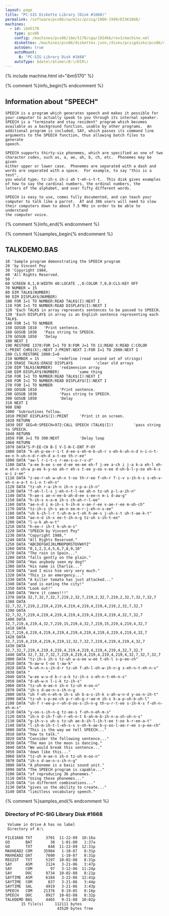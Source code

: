 ```yaml
---
layout: page
title: "PC-SIG Diskette Library (Disk #1668)"
permalink: /software/pcx86/sw/misc/pcsig/1000-1999/DISK1668/
machines:
  - id: ibm5170
    type: pcx86
    config: /machines/pcx86/ibm/5170/cga/1024kb/rev3/machine.xml
    diskettes: /machines/pcx86/diskettes.json,/disks/pcsigdisks/pcx86/diskettes.json
    autoGen: true
    autoMount:
      B: "PC-SIG Library Disk #1668"
    autoType: $date\r$time\rB:\rDIR\r
---
```


{% include machine.html id="ibm5170" %}

{% comment %}info_begin{% endcomment %}

## Information about "SPEECH"

    SPEECH is a program which generates speech and makes it possible for
    your computer to actually speak to you through its internal speaker.
    SPEECH is a "terminate and stay resident" program which becomes
    available as a background function, usable by other programs.  An
    additional program is included, SAY, which passes its command line
    arguments to the SPEECH function, thus allowing batch files to generate
    speech.
    
    SPEECH supports thirty-six phonemes, which are specified as one of two
    character codes, such as, a, ae, ah, b, ch, etc.  Phonemes may be given
    either upper or lower case.  Phonemes are separated with a dash and
    words are separated with a space.  For example, to say "this is a test",
    you would type; tz-ih-s ih-z ah t-eh-s-t-t.  This disk gives examples
    of how to say the cardinal numbers, the ordinal numbers, the
    letters of the alphabet, and over fifty different words.
    
    SPEECH is easy to use, comes fully documented, and can teach your
    computer to talk like a parrot.  AT and 386 users will need to slow
    their computers down to about 7.5 MHz in order to be able to understand
    the computer voice.
{% comment %}info_end{% endcomment %}

{% comment %}samples_begin{% endcomment %}

## TALKDEMO.BAS

```bas
10 'Sample program demonstrating the SPEECH program
20 'by Vincent Poy
30 'Copyright 1984,
40 'All Rights Reserved.
50 '
60 SCREEN 0,1,0:WIDTH 40:LOCATE ,,0:COLOR 7,0,0:CLS:KEY OFF
70 NUMBER = 15
80 DIM TALK$(NUMBER)
90 DIM DISPLAY$(NUMBER)
100 FOR I=1 TO NUMBER:READ TALK$(I):NEXT I
110 FOR I=1 TO NUMBER:READ DISPLAY$(I):NEXT I
120 'Each TALK$ in array represents sentences to be passed to SPEECH.
130 'Each DISPLAY$ in array is an English sentence representing each TALK$.
140 FOR I=1 TO NUMBER
150 GOSUB 1010   'Print sentence.
160 GOSUB 1030   'Pass string to SPEECH.
170 GOSUB 1050   'Delay
180 NEXT I
190 RESTORE 1370:FOR I=1 TO 8:FOR J=1 TO 11:READ X:READ C:COLOR C:PRINT CHR$(X);:NEXT J:PRINT:NEXT I:FOR I=1 TO 2000:NEXT I
200 CLS:RESTORE 2000:I=0
210 NUMBER = 15        'redefine (read second set of strings)
220 ERASE TALK$:ERASE DISPLAY$          'clear old arrays
230 DIM TALK$(NUMBER)   'redimension array
240 DIM DISPLAY$(NUMBER)        'same thing
250 FOR I=1 TO NUMBER:READ TALK$(I):NEXT I
260 FOR I=1 TO NUMBER:READ DISPLAY$(I):NEXT I
270 FOR I=1 TO NUMBER
280 GOSUB 1010          'Print sentence.
290 GOSUB 1030          'Pass string to SPEECH.
300 GOSUB 1050          'Delay
310 NEXT I
900 END
1000 'Subroutines follow.
1010 PRINT DISPLAY$(I):PRINT     'Print it on screen.
1020 RETURN
1030 DEF SEG=0:SPEECH=972:CALL SPEECH (TALK$(I))         'pass string to SPEECH.
1040 RETURN
1050 FOR J=1 TO 300:NEXT         'Delay loop
1060 RETURN
1070 DATA"S-P-EE-CH B-I V-I-N-C-ENT P-OY
1080 DATA "k-ah-p-ee-r-i-t d-ee-s-eh-m-b-uh-r s-eh-k-uh-n-d n-i-n-t-ee-n h-uh-n-d-r-eh-d a-t-ee th-r-ee"
1090 DATA "aw-l r-i-t-s r-ee-s-u-r-v-d"
1100 DATA "a-ee b-ee s-ee d-ee ee-ee eh-f j-ee a-ch i j-a k-a eh-l eh-m eh-n oh-w p-ee k-y-oo ah-r eh-s t-ee y-oo v-ee d-uh-b-l-y-oo eh-k-s w-i z-ee"
1110 DATA "z-ee-r-oh w-uh-n t-oo th-r-ee f-oh-r f-i-v s-ih-k-s s-eh-v-eh-n a-a-t n-i-n t-eh-n"
1120 DATA "tz-uh r-a-ih-n ih-n s-p-a-ih-n"
1130 DATA "f-ah-l-l-s j-eh-n-t-l-ee ah-n tz-uh p-l-a-ih-n"
1140 DATA "h-ae-s ae-n-ee-b-ah-d-ee s-ee-n m-i d-aw-g"
1150 DATA "h-ih-s n-a-m ih-s ch-ah-r-l-ee"
1160 DATA "ae-n-d i m-ih-s h-ih-m v-ae-r-ee v-ae-r-ee m-uh-ch"
1170 DATA "tz-ih-s ih-s ae-n ee-m-r-j-eh-n-s-ee"
1180 DATA "uh k-ih-l-r t-uh-m-a-t-oh h-ae-s j-uh-s-t uh-t-ae-k-t"
1190 DATA "ae-n-d ih-s ee-t-ih-n-g tz-uh s-ih-t-ee"
1200 DATA "l-u-k ah-w-t"
1210 DATA "h-ee-r ih-t k-uh-m-s"
1220 DATA "SPEECH by Vincent Poy"
1230 DATA "Copyright 1988,"
1240 DATA "All Rights Reserved."
1250 DATA "ABCDEFGHIJKLMNOPQRSTUVWXYZ"
1260 DATA "0,1,2,3,4,5,6,7,8,9,10"
1270 DATA "The rain in Spain..."
1280 DATA "falls gently on the plain."
1290 DATA "Has anybody seen my dog?"
1300 DATA "His name is Charlie..."
1310 DATA "and I miss him very very much."
1320 DATA "This is an emergency..."
1330 DATA "A killer tomato has just attacked..."
1340 DATA "and is eating the city!"
1350 DATA "Look out!"
1360 DATA "Here it comes!!!"
1370 DATA 32,7,32,7,32,7,219,2,32,7,219,2,32,7,219,2,32,7,32,7,32,7
1380 DATA 32,7,32,7,219,2,219,4,219,4,219,4,219,4,219,4,219,2,32,7,32,7
1390 DATA 32,7,32,7,219,4,219,4,219,4,219,4,219,4,219,4,219,4,32,7,32,7
1400 DATA 32,7,219,4,219,4,32,7,219,15,219,4,32,7,219,15,219,4,219,4,32,7
1410 DATA 32,7,219,4,219,4,219,4,219,4,219,4,219,4,219,4,219,4,219,4,32,7
1420 DATA 32,7,219,4,219,4,219,4,219,12,32,7,32,7,219,4,219,4,219,4,32,7
1430 DATA 32,7,32,7,219,4,219,4,219,4,219,4,219,4,219,4,219,4,32,7,32,7
1440 DATA 32,7,32,7,32,7,219,4,219,4,219,4,219,4,219,4,32,7,32,7,32,7
2000 DATA "tz-ih-s ih-s tz-uh w-a-ee w-ee t-eh-l s-p-ee-ch"
2010 DATA "h-aw-w t-oo t-aw-k"
2020 DATA "k-uh-n-s-ih-d-r tz-uh f-ah-l-oh-w-ih-n-g s-eh-n-t-eh-n-s"
2030 DATA "        "
2040 DATA "w-ee w-u-d b-r-a-k tz-ih-s s-eh-n-t-eh-n-s"
2050 DATA "d-ah-w-n l-i-k tz-ih-s"
2060 DATA "tz-uh m-ae-n ih-n tz-uh m-oo-n"
2070 DATA "ih-s d-ae-n-s-ih-n-g        "
2080 DATA "uh f-oh-n-eh-m ih-s uh b-a-s-ih-k s-ah-w-n-d y-oo-n-ih-t"
2090 DATA "tz-uh s-p-ee-ch p-r-oh-g-r-ae-m ih-s k-a-p-uh-b-uh-l"
2100 DATA "uh-f r-ee-p-r-oh-d-oo-s-ih-n-g th-u-r-t-ee s-ih-k-s f-oh-n-eh-m-s"
2110 DATA "y-oo-s-ih-n-g tz-ee-s f-oh-n-eh-m-s"
2120 DATA "ih-n d-ih-f-uh-r-eh-n-t k-ah-m-b-ih-n-a-sh-uh-n-s"
2130 DATA "g-ih-v-s uh-s tz-uh ae-b-ih-l-ih-t-ee t-oo k-r-ee-a-t"
2140 DATA "l-ih-m-ih-t-l-eh-s-s v-oh-k-ae-b-y-oo-l-ae-r-ee s-p-ee-ch"
3000 DATA "This is the way we tell SPEECH..."
3010 DATA "how to talk."
3020 DATA "Consider the following sentence..."
3030 DATA "The man in the moon is dancing."
3040 DATA "We would break this sentence..."
3050 DATA "down like this..."
3060 DATA "tz-uh m-ae-n ih-n tz-uh m-oo-n"
3070 DATA "ih-s d-ae-n-s-ih-n-g"
3080 DATA "A phoneme is a basic sound unit."
3090 DATA "The SPEECH program is capable..."
3100 DATA "of reproducing 36 phonemes."
3110 DATA "Using these phonemes..."
3120 DATA "in different combinations..."
3130 DATA "gives us the ability to create..."
3140 DATA "limitless vocabulary speech."
```

{% comment %}samples_end{% endcomment %}

### Directory of PC-SIG Library Disk #1668

     Volume in drive A has no label
     Directory of A:\

    FILE1668 TXT      3701  11-22-89  10:16a
    GO       BAT        38   1-01-80   1:37a
    GO       TXT       848  11-22-89  12:31p
    MAXHEAD2 COM     35984   1-10-87   8:31p
    MAXHEAD2 DAT      7680   1-10-87   8:31p
    REGIST   TXT      5197  10-02-88   8:31p
    SAY      ASM      2124   3-21-86   3:47p
    SAY      COM        97   3-12-86  11:24p
    SAY      DOC      9734  10-02-88   8:21p
    SAYTIME  ASM      6184   3-22-86  12:41p
    SAYTIME  COM       837   3-21-86   3:44p
    SAYTIME  SAL      4919   3-21-86   3:43p
    SPEECH   COM     21376   8-19-85   8:16p
    SPEECH   DOC      8927  10-02-88   8:32p
    TALKDEMO BAS      4465   9-21-88  10:02p
           15 file(s)     112111 bytes
                           43520 bytes free
